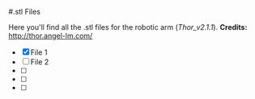#.stl Files

Here you'll find all the .stl files for the robotic arm (*Thor_v2.1.1*).
**Credits:** http://thor.angel-lm.com/

- [x]  File 1
- [ ]  File 2
- [ ]
- [ ]
- [ ]
